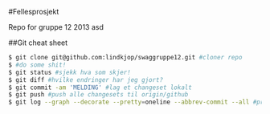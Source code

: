 #Fellesprosjekt

Repo for gruppe 12 2013
asd

##Git cheat sheet
```bash
$ git clone git@github.com:lindkjop/swaggruppe12.git #cloner repo
$ #do some shit!
$ git status #sjekk hva som skjer!
$ git diff #hvilke endringer har jeg gjort?
$ git commit -am 'MELDING' #lag et changeset lokalt
$ git push #push alle changesets til origin/github
$ git log --graph --decorate --pretty=oneline --abbrev-commit --all #pretty tre :)
```
